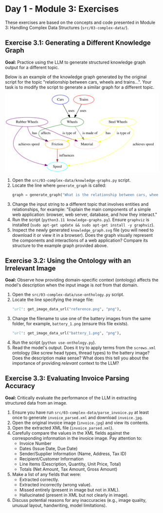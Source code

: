 # Day 1 - Module 3: Exercises

These exercises are based on the concepts and code presented in Module 3: Handling Complex Data Structures (`src/03-complex-data/`).

## Exercise 3.1: Generating a Different Knowledge Graph

**Goal:** Practice using the LLM to generate structured knowledge graph output for a different topic.

Below is an example of the knowledge graph generated by the original script for the topic "relationship between cars, wheels and trains...". Your task is to modify the script to generate a similar graph for a different topic.

![Example Knowledge Graph](../../assets/images/knowledge_graph_example.svg)

1.  Open the `src/03-complex-data/knowledge-graphs.py` script.
2.  Locate the line where `generate_graph` is called:
    ```python
    graph = generate_graph("What is the relationship between cars, wheels and trains...")
    ```
3.  Change the input string to a different topic that involves entities and relationships, for example: "Explain the main components of a simple web application: browser, web server, database, and how they interact."
4.  Run the script (`python3.11 knowledge-graphs.py`). Ensure `graphviz` is installed (`sudo apt-get update && sudo apt-get install -y graphviz`).
5.  Inspect the newly generated `knowledge_graph.svg` file (you will need to download it or view it in a browser). Does the graph visually represent the components and interactions of a web application? Compare its structure to the example graph provided above.

## Exercise 3.2: Using the Ontology with an Irrelevant Image

**Goal:** Observe how providing domain-specific context (ontology) affects the model's description when the input image is *not* from that domain.

1.  Open the `src/03-complex-data/use-onthology.py` script.
2.  Locate the line specifying the image file:
    ```python
    "url": get_image_data_url("reference.png", "png"),
    ```
3.  Change the filename to use one of the battery images from the same folder, for example, `battery_1.png` (ensure this file exists).
    ```python
    "url": get_image_data_url("battery_1.png", "png"),
    ```
4.  Run the script (`python use-onthology.py`).
5.  Read the model's output. Does it try to apply terms from the `screws.xml` ontology (like screw head types, thread types) to the battery image? Does the description make sense? What does this tell you about the importance of providing *relevant* context to the LLM?

## Exercise 3.3: Evaluating Invoice Parsing Accuracy

**Goal:** Critically evaluate the performance of the LLM in extracting structured data from an image.

1.  Ensure you have run `src/03-complex-data/parse_invoice.py` at least once to generate `invoice_parsed.xml` and download `invoice.jpg`.
2.  Open the original invoice image (`invoice.jpg`) and view its contents.
3.  Open the extracted XML file (`invoice_parsed.xml`).
4.  Carefully compare the values in the XML fields against the corresponding information in the invoice image. Pay attention to:
    *   Invoice Number
    *   Dates (Issue Date, Due Date)
    *   Sender/Supplier Information (Name, Address, Tax ID)
    *   Recipient/Customer Information
    *   Line Items (Description, Quantity, Unit Price, Total)
    *   Totals (Net Amount, Tax Amount, Gross Amount)
5.  Make a list of any fields that were:
    *   Extracted correctly.
    *   Extracted incorrectly (wrong value).
    *   Missed entirely (present in image but not in XML).
    *   Hallucinated (present in XML but not clearly in image).
6.  Discuss potential reasons for any inaccuracies (e.g., image quality, unusual layout, handwriting, model limitations).
